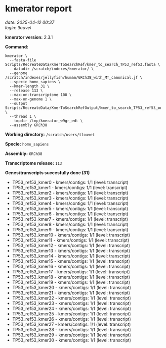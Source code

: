 # kmerator report
*date: 2025-04-12 00:37*  
*login: tlouvet*

**kmerator version:** 2.3.1

**Command:**

```
kmerator \
  --fasta-file Scripts/RecreateData/KmerToSearchRef/kmer_to_search_TP53_ref53.fasta \
  --datadir /scratch/indexes/kmerator/ \
  --genome /scratch/indexes/jellyfish/human/GRCh38_with_MT_canonical.jf \
  --specie homo_sapiens \
  --kmer-length 31 \
  --release 113 \
  --max-on-transcriptome 100 \
  --max-on-genome 1 \
  --output Scripts/RecreateData/KmerToSearchRefOutput/kmer_to_search_TP53_ref53_output \
  --thread 1 \
  --tmpdir /tmp/kmerator_w9gr_edt \
  --assembly GRCh38
```

**Working directory:** `/scratch/users/tlouvet`

**Specie:** `homo_sapiens`

**Assembly:** `GRCh38`

**Transcriptome release:** `113`

**Genes/transcripts succesfully done (31)**

- TP53_ref53_kmer0 - kmers/contigs: 1/1 (level: transcript)
- TP53_ref53_kmer1 - kmers/contigs: 1/1 (level: transcript)
- TP53_ref53_kmer2 - kmers/contigs: 1/1 (level: transcript)
- TP53_ref53_kmer3 - kmers/contigs: 1/1 (level: transcript)
- TP53_ref53_kmer4 - kmers/contigs: 1/1 (level: transcript)
- TP53_ref53_kmer5 - kmers/contigs: 1/1 (level: transcript)
- TP53_ref53_kmer6 - kmers/contigs: 1/1 (level: transcript)
- TP53_ref53_kmer7 - kmers/contigs: 1/1 (level: transcript)
- TP53_ref53_kmer8 - kmers/contigs: 1/1 (level: transcript)
- TP53_ref53_kmer9 - kmers/contigs: 1/1 (level: transcript)
- TP53_ref53_kmer10 - kmers/contigs: 1/1 (level: transcript)
- TP53_ref53_kmer11 - kmers/contigs: 1/1 (level: transcript)
- TP53_ref53_kmer12 - kmers/contigs: 1/1 (level: transcript)
- TP53_ref53_kmer13 - kmers/contigs: 1/1 (level: transcript)
- TP53_ref53_kmer14 - kmers/contigs: 1/1 (level: transcript)
- TP53_ref53_kmer15 - kmers/contigs: 1/1 (level: transcript)
- TP53_ref53_kmer16 - kmers/contigs: 1/1 (level: transcript)
- TP53_ref53_kmer17 - kmers/contigs: 1/1 (level: transcript)
- TP53_ref53_kmer18 - kmers/contigs: 1/1 (level: transcript)
- TP53_ref53_kmer19 - kmers/contigs: 1/1 (level: transcript)
- TP53_ref53_kmer20 - kmers/contigs: 1/1 (level: transcript)
- TP53_ref53_kmer21 - kmers/contigs: 1/1 (level: transcript)
- TP53_ref53_kmer22 - kmers/contigs: 1/1 (level: transcript)
- TP53_ref53_kmer23 - kmers/contigs: 1/1 (level: transcript)
- TP53_ref53_kmer24 - kmers/contigs: 1/1 (level: transcript)
- TP53_ref53_kmer25 - kmers/contigs: 1/1 (level: transcript)
- TP53_ref53_kmer26 - kmers/contigs: 1/1 (level: transcript)
- TP53_ref53_kmer27 - kmers/contigs: 1/1 (level: transcript)
- TP53_ref53_kmer28 - kmers/contigs: 1/1 (level: transcript)
- TP53_ref53_kmer29 - kmers/contigs: 1/1 (level: transcript)
- TP53_ref53_kmer30 - kmers/contigs: 1/1 (level: transcript)
